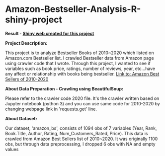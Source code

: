 # Amazon-Bestseller-Analysis-R-shiny-project

**Result - [Shiny web created for this project](https://jiyoungkimcr.shinyapps.io/FinalProject_Amazon_Bestseller_Analysis/ "Amazon Bestseller Analysis Report")**

**Project Description:**

This project is to analyze Bestseller Books of 2010~2020 which listed on Amazon.com Bestseller list. I crawled Bestseller data from Amazon page using crawler code that I wrote. Through this project, I wanted to see if variables such as book price, ratings, number of reviews, year, etc...have any affect or relationship with books being bestseller. [Link to: Amazon Best Sellers of 2010-2020](https://www.amazon.com/gp/bestsellers/2020/books)

**About Data Preparation - Crawling using BeautifulSoup:**

Please refer to the crawler code 2020 file. It's the crawler written based on Jupyter notebook (python 3) and you can use same code for 2010-2020 by changing webpage link in 'requests.get' line.

**About Dataset:**

Our dataset, 'amazon_bs', consists of 1094 obs of 7 variables (Year, Rank, Book.Title, Author, Rating, Num_Customers_Rated, Price). This data is crawled from Amazon Best Sellers list of 2010~2020. It was originally 1100 obs, but through data preprocessing, I dropped 6 obs with NA and empty values
